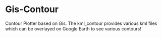 Gis-Contour
===========

Contour Plotter based on Gis.
The kml_contour provides various kml files which can be overlayed on Google Earth to see various contours!